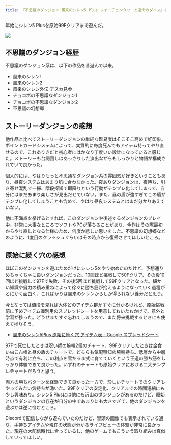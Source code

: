 ```yaml
---
title: 『不思議のダンジョン 風来のシレン5 Plus フォーチュンタワーと運命のダイス』をやった
---
```

年始にシレン5 Plusを原始99Fクリアまで遊んだ。

![](https://lh4.googleusercontent.com/tWZ5HcyYuN7tIt6ZKbgBCgRb59TkyO7f6G2VVPOWWIcK34tVtRu2Y6dJwtxXmir-jNJa2ISCcXeNRn1P-MT43ZYWbZd73UdCtpW8igdbJFGwwtdWvrzduX4llVp8RuArLXa1GUXhWWnhYQV46gc2P0E)

不思議のダンジョン経歴
-----------

不思議のダンジョン系は、以下の作品を昔遊んで以来。

*   風来のシレン1
*   風来のシレン2
*   風来のシレン外伝 アスカ見参
*   チョコボの不思議なダンジョン1
*   チョコボの不思議なダンジョン2
*   不思議の幻想郷

ストーリーダンジョンの感想
-------------

他作品と比べてストーリーダンジョンの単純な難易度はそこそこ高めで好印象。ポイントカードシステムによって、実質的に毎度死んでもアイテム持ってやり直せるので、これありきだと初心者にはかなり丁度いい設計になっていると感じた。ストーリーも台詞回しはあっさりした演出ながらもしっかりと物語が構成されていて良かった。

個人的には、やはりもっと不思議なダンジョン系の雰囲気が好きということもあり、昼夜システムはあまり肌に合わなかった。夜ありダンジョンは、夜待ち、引き寄せ混乱で一掃、階段探知で即降りという行動がテンプレ化してしまって、自分にはまだあまり楽しさが見出だせていない。また、昼の盾が強すぎてこの盾がテンプレ化してしまうことも含めて、やはり昼夜システムとはまだ分かりあえていない。

他に不満点を挙げるとすれば、このダンジョンや後述するダンジョンのプレイ中、非常に大事なところでソフトやPCが落ちることがあり、今作はその際最初からやり直しとなる仕様のため、何度か悲しい思いをした。不思議の幻想郷などのように、1度目のクラッシュぐらいはその時点から復帰させてほしいところ。

原始に続く穴の感想
---------

ほぼこのダンジョンを遊ぶためだけにシレン5をやり始めたのだけど、予想通りめちゃくちゃに良いダンジョンだった。10回ほど挑戦して50Fクリア、その後10回ほど挑戦して97Fで失敗、その後5回ほど挑戦して99Fクリアとなった。細かい知識や努力の積み重ねによって徐々に勝ち筋が拾えるようになっていく過程がとにかく面白く、こればかりは風来のシレンからしか得られない養分だと思う。

今となっては値段を見れば大体どのアイテム群かすぐに分かるけれど、原始挑戦前に予めアイテム識別用のスプレッドシートを用意しておいたおかげで、意外と学習が捗った。どうせまたすぐ忘れてしまうので、また将来挑戦するときにも使えて捗りそう。

*   [風来のシレン5Plus 原始に続く穴 アイテム表 - Google スプレッドシート](https://docs.google.com/spreadsheets/d/1o9BS04oNfAIeWOH8WKiYtAM6ALviTyS9G8BBAqHoO90/edit#gid=588333230)

97Fで死亡したときは呪い師の腕輪2個のチャート、99Fクリアしたときは金食い虫こん棒と昼の盾のチャートで、どちらも気配察知の腕輪持ち。低層から中層時点で有利に立ち、この利点を雪だるま式に育てていくという王道の勝ち筋をしっかり体験できて良かった。いずれのチャートも原始クリアにおける二大テンプレチャートだろうと思う。

両方の勝ちパターンを経験できて良かった一方で、珍しいチャートでのクリアもやってみたい気持ちが湧いた。99Fクリアの安定化、クリアまでの時間短縮にも少し興味あり。シレン5 Plusには他にも沢山のダンジョンがあるのだけど、原始というダンジョンの存在が自分の中であまりにも大きすぎて、他のダンジョンを遊ぶかは逆に悩むところ。

Discordで配信しながら遊んでいたのだけど、冒頭の画像でも表示されている通り、手持ちアイテムや現在の状態が分かるライブビューの体験が非常に良かった。現在の大配信時代に合っているし、他のゲームでもこういう取り組みは真似していってほしい。
